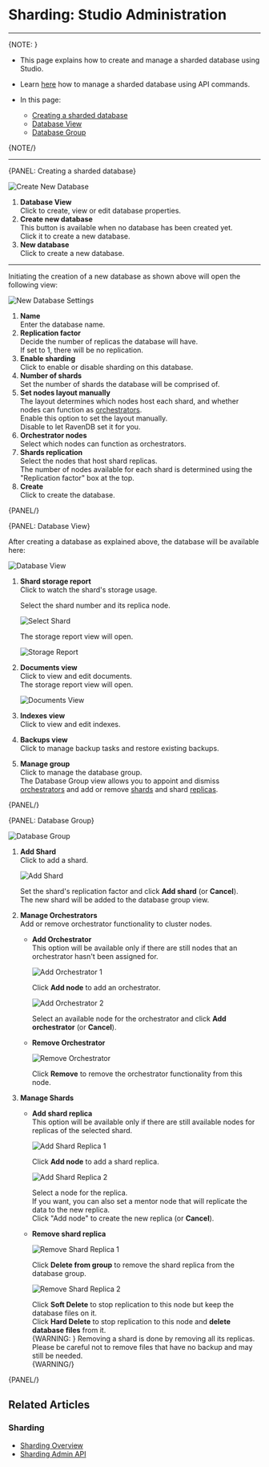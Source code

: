 ﻿# Sharding: Studio Administration
---

{NOTE: }

* This page explains how to create and manage a sharded database using Studio.  
* Learn [here](../../sharding/administration/api-admin) how to manage 
  a sharded database using API commands.  

* In this page:  
  * [Creating a sharded database](../../sharding/administration/studio-admin#creating-a-sharded-database)  
  * [Database View](../../sharding/administration/studio-admin#database-view)  
  * [Database Group](../../sharding/administration/studio-admin#database-group)  

{NOTE/}

---

{PANEL: Creating a sharded database}

![Create New Database](images/studio-admin_create-new-database.png "Create New Database")

1. **Database View**  
   Click to create, view or edit database properties.  
2. **Create new database**  
   This button is available when no database has been created yet.  
   Click it to create a new database.  
2. **New database**  
   Click to create a new database.  

---

Initiating the creation of a new database as shown above will open 
the following view:  

![New Database Settings](images/studio-admin_new-database.png "New Database Settings")

1. **Name**  
   Enter the database name.  
2. **Replication factor**  
   Decide the number of replicas the database will have.  
   If set to 1, there will be no replication.  
3. **Enable sharding**  
   Click to enable or disable sharding on this database.  
4. **Number of shards**  
   Set the number of shards the database will be comprised of.  
5. **Set nodes layout manually**  
   The layout determines which nodes host each shard, and whether 
   nodes can function as [orchestrators](../../sharding/overview#client-server-communication).  
   Enable this option to set the layout manually.  
   Disable to let RavenDB set it for you.  
6. **Orchestrator nodes**  
   Select which nodes can function as orchestrators.  
7. **Shards replication**  
   Select the nodes that host shard replicas.  
   The number of nodes available for each shard is determined 
   using the "Replication factor" box at the top.  
8. **Create**  
   Click to create the database.  
   
{PANEL/}

{PANEL: Database View}

After creating a database as explained above, the database will 
be available here:  

![Database View](images/studio-admin_database-view_01.png "Database View")

1. **Shard storage report**  
   Click to watch the shard's storage usage.  
     
      Select the shard number and its replica node.  

      ![Select Shard](images/studio-admin_database-view_02_select-shard.png "Select Shard")

      The storage report view will open.  

      ![Storage Report](images/studio-admin_database-view_03_storage-report.png "Storage Report")

2. **Documents view**  
   Click to view and edit documents.  
   The storage report view will open.  
      
     ![Documents View](images/studio-admin_database-view_04_docs-view.png "Documents View")

3. **Indexes view**  
   Click to view and edit indexes.  
4. **Backups view**  
   Click to manage backup tasks and restore existing backups.  
5. **Manage group**  
   Click to manage the database group.  
   The Database Group view allows you to appoint and dismiss 
   [orchestrators](../../sharding/overview#client-server-communication) 
   and add or remove [shards](../../sharding/overview#shards) and 
   shard [replicas](../../sharding/overview#shard-replication).  

{PANEL/}

{PANEL: Database Group}

![Database Group](images/studio-admin_database-group.png "Database Group")

1. **Add Shard**  
   Click to add a shard.  

      ![Add Shard](images/database-group_add-shard.png "Add Shard")
   
      Set the shard's replication factor and click **Add shard** (or **Cancel**).  
      The new shard will be added to the database group view.  

2. **Manage Orchestrators**  
   Add or remove orchestrator functionality to cluster nodes.  

    * **Add Orchestrator**  
      This option will be available only if there are still nodes that 
      an orchestrator hasn't been assigned for.  

        ![Add Orchestrator 1](images/database-group_add-orchestrator-01.png "Add Orchestrator 1")

        Click **Add node** to add an orchestrator.  

        ![Add Orchestrator 2](images/database-group_add-orchestrator-02.png "Add Orchestrator 2")

        Select an available node for the orchestrator and click **Add orchestrator** (or **Cancel**).  

    * **Remove Orchestrator**  

        ![Remove Orchestrator](images/database-group_remove-orchestrator.png "Remove Orchestrator")
      
        Click **Remove** to remove the orchestrator functionality from this node.  

3. **Manage Shards**  

    * **Add shard replica**  
      This option will be available only if there are still available 
      nodes for replicas of the selected shard.  
      
        ![Add Shard Replica 1](images/database-group_add-shard-replica-01.png "Add Shard Replica 1")
      
        Click **Add node** to add a shard replica.  
      
        ![Add Shard Replica 2](images/database-group_add-shard-replica-02.png "Add Shard Replica 2")

        Select a node for the replica.  
        If you want, you can also set a mentor node that will replicate 
        the data to the new replica.  
        Click "Add node" to create the new replica (or **Cancel**).  

    * **Remove shard replica**  
      
        ![Remove Shard Replica 1](images/database-group_remove-shard-replica-01.png "Remove Shard Replica 1")
      
        Click **Delete from group** to remove the shard replica from the database group.  
      
        ![Remove Shard Replica 2](images/database-group_remove-shard-replica-02.png "Remove Shard Replica 2")
      
        Click **Soft Delete** to stop replication to this node but keep the database files on it.  
        Click **Hard Delete** to stop replication to this node and **delete database files** from it.  
        {WARNING: }
        Removing a shard is done by removing all its replicas.  
        Please be careful not to remove files that have no backup and may still be needed.  
        {WARNING/}

{PANEL/}

## Related Articles

### Sharding

- [Sharding Overview](../../sharding/overview)  
- [Sharding Admin API](../../sharding/administration/api-admin)  


